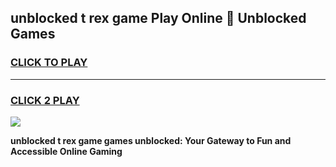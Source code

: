 
## unblocked t rex game Play Online 👋 Unblocked Games
<h3>
<a href="https://premium.freeplayer.one?title=unblocked_t_rex_game&ref=19F">CLICK TO PLAY</a></h3>
<hr>

<h3>
<a href="https://premium.freeplayer.one?title=unblocked_t_rex_game&ref=19F">CLICK 2 PLAY</a>
  
</h3>

<a href="https://premium.freeplayer.one?title=unblocked_t_rex_game&ref=19F"><img src="https://clearcache.store/games.png"></a>


**unblocked t rex game games unblocked: Your Gateway to Fun and Accessible Online Gaming**
